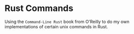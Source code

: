 # Rust Commands

Using the `Command-Line Rust` book from O'Reilly to do my own implementations of certain unix commands in Rust.


